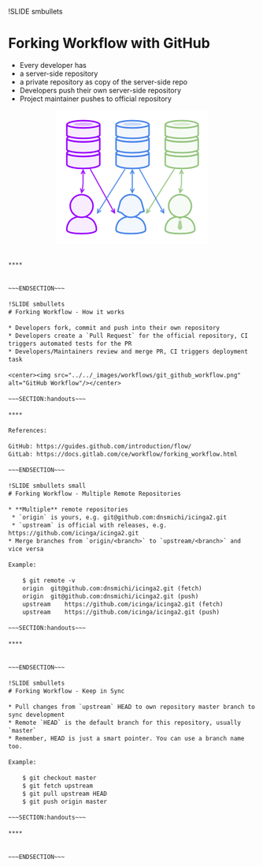 !SLIDE smbullets
# Forking Workflow with GitHub

* Every developer has
 * a server-side repository
 * a private repository as copy of the server-side repo
* Developers push their own server-side repository
* Project maintainer pushes to official repository

<center><img src="../../_images/workflows/git_forking_workflow_01.png" alt="Forking Workflow"/></center>

~~~SECTION:handouts~~~

****


~~~ENDSECTION~~~

!SLIDE smbullets
# Forking Workflow - How it works

* Developers fork, commit and push into their own repository
* Developers create a `Pull Request` for the official repository, CI triggers automated tests for the PR
* Developers/Maintainers review and merge PR, CI triggers deployment task

<center><img src="../../_images/workflows/git_github_workflow.png" alt="GitHub Workflow"/></center>

~~~SECTION:handouts~~~

****

References:

GitHub: https://guides.github.com/introduction/flow/
GitLab: https://docs.gitlab.com/ce/workflow/forking_workflow.html

~~~ENDSECTION~~~

!SLIDE smbullets small
# Forking Workflow - Multiple Remote Repositories

* **Multiple** remote repositories
 * `origin` is yours, e.g. git@github.com:dnsmichi/icinga2.git
 * `upstream` is official with releases, e.g. https://github.com/icinga/icinga2.git
* Merge branches from `origin/<branch>` to `upstream/<branch>` and vice versa

Example:

    $ git remote -v
    origin	git@github.com:dnsmichi/icinga2.git (fetch)
    origin	git@github.com:dnsmichi/icinga2.git (push)
    upstream	https://github.com/icinga/icinga2.git (fetch)
    upstream	https://github.com/icinga/icinga2.git (push)

~~~SECTION:handouts~~~

****


~~~ENDSECTION~~~

!SLIDE smbullets
# Forking Workflow - Keep in Sync

* Pull changes from `upstream` HEAD to own repository master branch to sync development
* Remote `HEAD` is the default branch for this repository, usually `master`
* Remember, HEAD is just a smart pointer. You can use a branch name too.

Example:

    $ git checkout master
    $ git fetch upstream
    $ git pull upstream HEAD
    $ git push origin master

~~~SECTION:handouts~~~

****


~~~ENDSECTION~~~


